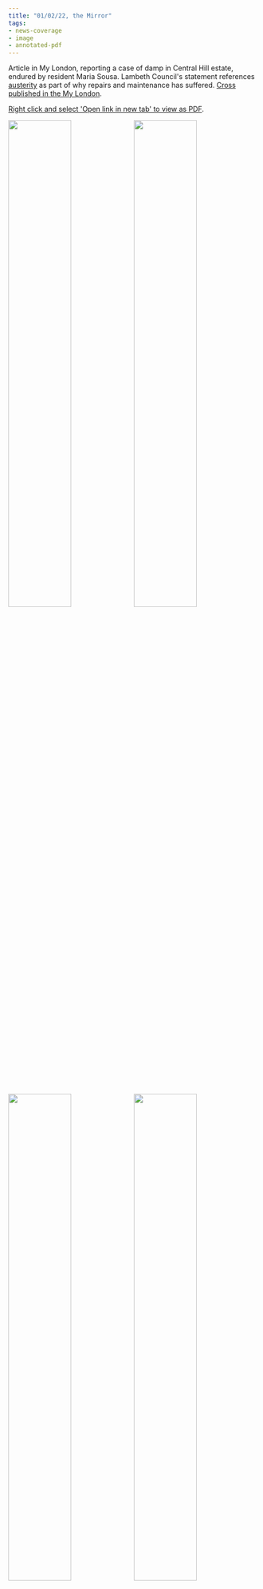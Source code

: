 ```yaml
---
title: "01/02/22, the Mirror"
tags:
- news-coverage
- image
- annotated-pdf
---
```

Article in My London, reporting a case of damp in Central Hill estate, endured by resident Maria Sousa. Lambeth Council's statement references [austerity](cause-effect-affect/austerity) as part of why repairs and maintenance has suffered. [Cross published in the My London](media/MyLondon-22-01-31). 

<a href="https://elaraks.github.io/dampcapital/images/media/22-02-01-Mirror-Central-Hill.pdf">Right click and select 'Open link in new tab' to view as PDF</a>.

<img src="https://elaraks.github.io/dampcapital/22-02-01-Mirror-Central-Hill-1.jpg" width="50%"/><img src="https://elaraks.github.io/dampcapital/22-02-01-Mirror-Central-Hill-2.jpg" width="50%"/>
<img src="https://elaraks.github.io/dampcapital/22-02-01-Mirror-Central-Hill-3.jpg" width="50%"/><img src="https://elaraks.github.io/dampcapital/22-02-01-Mirror-Central-Hill-4.jpg" width="50%"/>
<p align=center><sub><a href="https://www.mirror.co.uk/news/uk-news/familys-leaky-flat-damp-theyre-26106141" target="_blank"><em>Source: SW Londoner, 2021</em></a>.</sub></p>